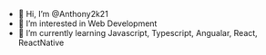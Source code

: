 - 👋 Hi, I’m @Anthony2k21
- 👀 I’m interested in Web Development
- 🌱 I’m currently learning Javascript, Typescript, Angualar, React, ReactNative


<!---
Anthony2k21/Anthony2k21 is a ✨ special ✨ repository because its `README.md` (this file) appears on your GitHub profile.
You can click the Preview link to take a look at your changes.
--->
